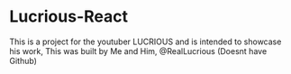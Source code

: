 # Lucrious-React
This is a project for the youtuber LUCRIOUS and is intended to showcase his work, This was built by Me and Him, @RealLucrious (Doesnt have Github)